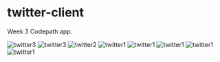 twitter-client
==============

Week 3 Codepath app. 

![twitter3](http://i.imgur.com/EBlpLTDl.png)
![twitter3](http://i.imgur.com/OFAdiFvl.png)
![twitter2](http://i.imgur.com/rSMPdpBl.png)
![twitter1](http://i.imgur.com/QNbeyKnl.png)
![twitter1](http://i.imgur.com/WhHI8tUl.png)
![twitter1](http://i.imgur.com/9atSCVfl.png)
![twitter1](http://i.imgur.com/IsQlGSfl.png)
![twitter1](http://i.imgur.com/yon4uukl.png)
